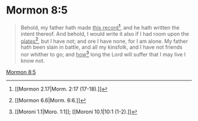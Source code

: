 # Mormon 8:5

> Behold, my father hath made <u>this record</u>[^a], and he hath written the intent thereof. And behold, I would write it also if I had room upon the <u>plates</u>[^b], but I have not; and ore I have none, for I am alone. My father hath been slain in battle, and all my kinsfolk, and I have not friends nor whither to go; and <u>how</u>[^c] long the Lord will suffer that I may live I know not.

[Mormon 8:5](https://www.churchofjesuschrist.org/study/scriptures/bofm/morm/8?lang=eng&id=p5#p5)


[^a]: [[Mormon 2.17|Morm. 2:17 (17-18).]]
[^b]: [[Mormon 6.6|Morm. 6:6.]]
[^c]: [[Moroni 1.1|Moro. 1:1]]; [[Moroni 10.1|10:1 (1-2).]]
